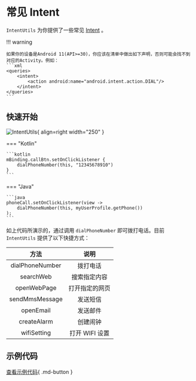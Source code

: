 # 常见 Intent

`IntentUtils` 为你提供了一些常见 [Intent](https://developer.android.com/guide/components/intents-common?hl=zh-cn) 。

!!! warning 
    
    如果你的设备是Android 11(API>=30)，你应该在清单中做出如下声明，否则可能会找不到对应的Activity。例如：
    ```xml
    <queries>
        <intent>
            <action android:name="android.intent.action.DIAL"/>
        </intent>
    </queries>
    ```

## 快速开始

![IntentUtils](../img/intent_utils.gif){ align=right width="250" } 

=== "Kotlin"

    ```kotlin
    mBinding.callBtn.setOnClickListener {
        dialPhoneNumber(this, "12345678910")
    }
    ```

=== "Java"

    ```java
    phoneCall.setOnClickListener(view -> 
        dialPhoneNumber(this, myUserProfile.getPhone())
    );
    ```

如上代码所演示的，通过调用 `dialPhoneNumber` 即可拨打电话。目前 `IntentUtils` 提供了以下快捷方式：

|      方法       |      说明      |
| :-------------: | :------------: |
| dialPhoneNumber |    拨打电话    |
|    searchWeb    |  搜索指定内容  |
|   openWebPage   | 打开指定的网页 |
| sendMmsMessage  |    发送短信    |
|    openEmail    |    发送邮件    |
|   createAlarm   |    创建闹钟    |
|   wifiSetting   | 打开 WIFI 设置 |

## 示例代码

[查看示例代码](https://github.com/SakurajimaMaii/Android-Vast-Extension/blob/develop/app/src/main/java/com/ave/vastgui/app/activity/IntentActivity.kt){ .md-button }

